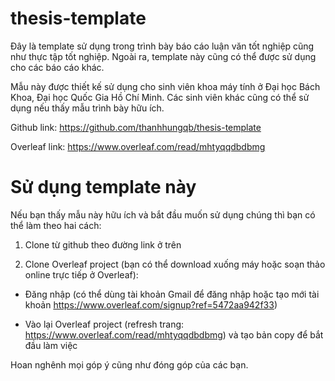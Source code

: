 # thesis-template

Đây là template sử dụng trong trình bày báo cáo luận văn tốt nghiệp cũng như thực tập tốt nghiệp. Ngoài ra, template này cũng có thể được sử dụng cho các báo cáo khác.

Mẫu này được thiết kế sử dụng cho sinh viên khoa máy tính ở Đại học Bách Khoa, Đại học Quốc Gia Hồ Chí Minh. Các sinh viên khác cũng có thể sử dụng nếu thấy mẫu trình bày hữu ích.

Github link: https://github.com/thanhhungqb/thesis-template

Overleaf link: https://www.overleaf.com/read/mhtyqqdbdbmg

# Sử dụng template này
Nếu bạn thấy mẫu này hữu ích và bắt đầu muốn sử dụng chúng thì bạn có thể làm theo hai cách:

1) Clone từ github theo đường link ở trên

2) Clone Overleaf project (bạn có thể download xuống máy hoặc soạn thảo online trực tiếp ở Overleaf):

- Đăng nhập (có thể dùng tài khoản Gmail để đăng nhập hoặc tạo mới tài khoản https://www.overleaf.com/signup?ref=5472aa942f33)

- Vào lại Overleaf project (refresh trang: https://www.overleaf.com/read/mhtyqqdbdbmg) và tạo bản copy để bắt đầu làm việc


Hoan nghênh mọi góp ý cũng như đóng góp của các bạn.

